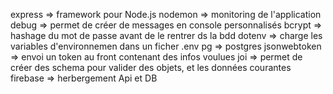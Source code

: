 express => framework pour Node.js
nodemon => monitoring de l'application
debug => permet de créer de messages en console personnalisés
bcrypt => hashage du mot de passe avant de le rentrer ds la bdd
dotenv => charge les variables d'environnemen dans un ficher .env
pg => postgres 
jsonwebtoken => envoi un token au front contenant des infos voulues
joi => permet de créer des schema pour valider des objets, et les données    courantes
firebase => herbergement Api et DB